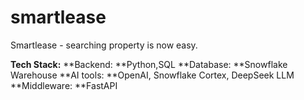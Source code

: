 # smartlease
Smartlease - searching property is now easy.

**Tech Stack:**
**Backend: **Python,SQL
**Database: **Snowflake Warehouse
**AI tools: **OpenAI, Snowflake Cortex, DeepSeek LLM
**Middleware: **FastAPI
